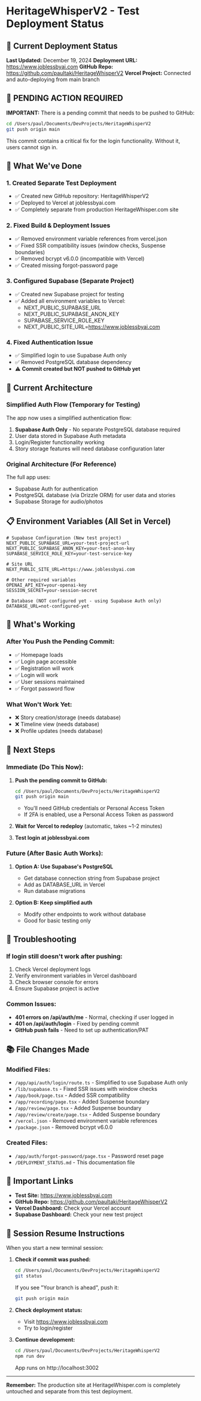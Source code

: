 # HeritageWhisperV2 - Test Deployment Status

## 🚀 Current Deployment Status
**Last Updated:** December 19, 2024
**Deployment URL:** https://www.joblessbyai.com
**GitHub Repo:** https://github.com/paultaki/HeritageWhisperV2
**Vercel Project:** Connected and auto-deploying from main branch

## 🔴 PENDING ACTION REQUIRED
**IMPORTANT:** There is a pending commit that needs to be pushed to GitHub:
```bash
cd /Users/paul/Documents/DevProjects/HeritageWhisperV2
git push origin main
```

This commit contains a critical fix for the login functionality. Without it, users cannot sign in.

## 📝 What We've Done

### 1. Created Separate Test Deployment
- ✅ Created new GitHub repository: HeritageWhisperV2
- ✅ Deployed to Vercel at joblessbyai.com
- ✅ Completely separate from production HeritageWhisper.com site

### 2. Fixed Build & Deployment Issues
- ✅ Removed environment variable references from vercel.json
- ✅ Fixed SSR compatibility issues (window checks, Suspense boundaries)
- ✅ Removed bcrypt v6.0.0 (incompatible with Vercel)
- ✅ Created missing forgot-password page

### 3. Configured Supabase (Separate Project)
- ✅ Created new Supabase project for testing
- ✅ Added all environment variables to Vercel:
  - NEXT_PUBLIC_SUPABASE_URL
  - NEXT_PUBLIC_SUPABASE_ANON_KEY
  - SUPABASE_SERVICE_ROLE_KEY
  - NEXT_PUBLIC_SITE_URL=https://www.joblessbyai.com

### 4. Fixed Authentication Issue
- ✅ Simplified login to use Supabase Auth only
- ✅ Removed PostgreSQL database dependency
- ⚠️ **Commit created but NOT pushed to GitHub yet**

## 🔧 Current Architecture

### Simplified Auth Flow (Temporary for Testing)
The app now uses a simplified authentication flow:
1. **Supabase Auth Only** - No separate PostgreSQL database required
2. User data stored in Supabase Auth metadata
3. Login/Register functionality working
4. Story storage features will need database configuration later

### Original Architecture (For Reference)
The full app uses:
- Supabase Auth for authentication
- PostgreSQL database (via Drizzle ORM) for user data and stories
- Supabase Storage for audio/photos

## 📋 Environment Variables (All Set in Vercel)

```env
# Supabase Configuration (New test project)
NEXT_PUBLIC_SUPABASE_URL=your-test-project-url
NEXT_PUBLIC_SUPABASE_ANON_KEY=your-test-anon-key
SUPABASE_SERVICE_ROLE_KEY=your-test-service-key

# Site URL
NEXT_PUBLIC_SITE_URL=https://www.joblessbyai.com

# Other required variables
OPENAI_API_KEY=your-openai-key
SESSION_SECRET=your-session-secret

# Database (NOT configured yet - using Supabase Auth only)
DATABASE_URL=not-configured-yet
```

## 🚦 What's Working

### After You Push the Pending Commit:
- ✅ Homepage loads
- ✅ Login page accessible
- ✅ Registration will work
- ✅ Login will work
- ✅ User sessions maintained
- ✅ Forgot password flow

### What Won't Work Yet:
- ❌ Story creation/storage (needs database)
- ❌ Timeline view (needs database)
- ❌ Profile updates (needs database)

## 🔄 Next Steps

### Immediate (Do This Now):
1. **Push the pending commit to GitHub:**
   ```bash
   cd /Users/paul/Documents/DevProjects/HeritageWhisperV2
   git push origin main
   ```
   - You'll need GitHub credentials or Personal Access Token
   - If 2FA is enabled, use a Personal Access Token as password

2. **Wait for Vercel to redeploy** (automatic, takes ~1-2 minutes)

3. **Test login at joblessbyai.com**

### Future (After Basic Auth Works):
1. **Option A: Use Supabase's PostgreSQL**
   - Get database connection string from Supabase project
   - Add as DATABASE_URL in Vercel
   - Run database migrations

2. **Option B: Keep simplified auth**
   - Modify other endpoints to work without database
   - Good for basic testing only

## 🐛 Troubleshooting

### If login still doesn't work after pushing:
1. Check Vercel deployment logs
2. Verify environment variables in Vercel dashboard
3. Check browser console for errors
4. Ensure Supabase project is active

### Common Issues:
- **401 errors on /api/auth/me** - Normal, checking if user logged in
- **401 on /api/auth/login** - Fixed by pending commit
- **GitHub push fails** - Need to set up authentication/PAT

## 📚 File Changes Made

### Modified Files:
- `/app/api/auth/login/route.ts` - Simplified to use Supabase Auth only
- `/lib/supabase.ts` - Fixed SSR issues with window checks
- `/app/book/page.tsx` - Added SSR compatibility
- `/app/recording/page.tsx` - Added Suspense boundary
- `/app/review/page.tsx` - Added Suspense boundary
- `/app/review/create/page.tsx` - Added Suspense boundary
- `/vercel.json` - Removed environment variable references
- `/package.json` - Removed bcrypt v6.0.0

### Created Files:
- `/app/auth/forgot-password/page.tsx` - Password reset page
- `/DEPLOYMENT_STATUS.md` - This documentation file

## 🔗 Important Links

- **Test Site:** https://www.joblessbyai.com
- **GitHub Repo:** https://github.com/paultaki/HeritageWhisperV2
- **Vercel Dashboard:** Check your Vercel account
- **Supabase Dashboard:** Check your new test project

## 📝 Session Resume Instructions

When you start a new terminal session:

1. **Check if commit was pushed:**
   ```bash
   cd /Users/paul/Documents/DevProjects/HeritageWhisperV2
   git status
   ```
   If you see "Your branch is ahead", push it:
   ```bash
   git push origin main
   ```

2. **Check deployment status:**
   - Visit https://www.joblessbyai.com
   - Try to login/register

3. **Continue development:**
   ```bash
   cd /Users/paul/Documents/DevProjects/HeritageWhisperV2
   npm run dev
   ```
   App runs on http://localhost:3002

---

**Remember:** The production site at HeritageWhisper.com is completely untouched and separate from this test deployment.